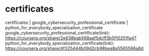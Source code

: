 # certificates
certificates | google_cybersecurity_professional_certificate | python_for_everybody_specialization_certificate
google_cybersecurity_professional_certificate(link): https://coursera.org/share/2e638bab568aaf5dcff3b5f10251fa47
python_for_everybody_specialization_certificate(link): https://coursera.org/share/4f325444b09d2cb98bea8a5565566a8d
